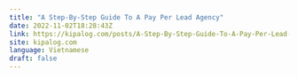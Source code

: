 ```yaml
---
title: "A Step-By-Step Guide To A Pay Per Lead Agency"
date: 2022-11-02T18:28:43Z
link: https://kipalog.com/posts/A-Step-By-Step-Guide-To-A-Pay-Per-Lead-Agency?utm_medium=RSS&utm_source=news.12bit.vn
site: kipalog.com
language: Vietnamese
draft: false
---
```

